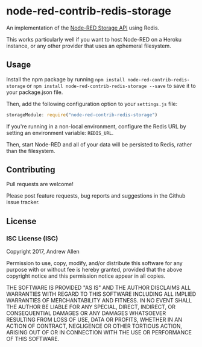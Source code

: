 # node-red-contrib-redis-storage
An implementation of the [Node-RED Storage API](http://nodered.org/docs/api/storage/) using Redis.

This works particularly well if you want to host Node-RED on a Heroku instance, or any other provider that uses an ephemeral filesystem.

## Usage

Install the npm package by running `npm install node-red-contrib-redis-storage` or `npm install node-red-contrib-redis-storage --save` to save it to your package.json file.

Then, add the following configuration option to your `settings.js` file:
```javascript
storageModule: require("node-red-contrib-redis-storage")
```

If you're running in a non-local environment, configure the Redis URL by setting an environment variable: `REDIS_URL`.

Then, start Node-RED and all of your data will be persisted to Redis, rather than the filesystem.

## Contributing

Pull requests are welcome!

Please post feature requests, bug reports and suggestions in the Github issue tracker.

## License

### ISC License (ISC)
Copyright 2017, Andrew Allen

Permission to use, copy, modify, and/or distribute this software for any purpose with or without fee is hereby granted, provided that the above copyright notice and this permission notice appear in all copies.

THE SOFTWARE IS PROVIDED "AS IS" AND THE AUTHOR DISCLAIMS ALL WARRANTIES WITH REGARD TO THIS SOFTWARE INCLUDING ALL IMPLIED WARRANTIES OF MERCHANTABILITY AND FITNESS. IN NO EVENT SHALL THE AUTHOR BE LIABLE FOR ANY SPECIAL, DIRECT, INDIRECT, OR CONSEQUENTIAL DAMAGES OR ANY DAMAGES WHATSOEVER RESULTING FROM LOSS OF USE, DATA OR PROFITS, WHETHER IN AN ACTION OF CONTRACT, NEGLIGENCE OR OTHER TORTIOUS ACTION, ARISING OUT OF OR IN CONNECTION WITH THE USE OR PERFORMANCE OF THIS SOFTWARE.
